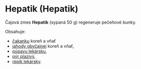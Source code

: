 Hepatik (Hepatik)
=================

Čajová zmes **Hepatik** (sypaná 50 g) regeneruje pečeňové bunky.

Obsahuje:

* [čakanku](/bylinky/cakanka-obycajna) koreň a vňať
* [jahody obyčajnej](/bylinky/jahoda-obycajna/) koreň a vňať,
* [púpavu lekársku](/bylinky/pupava-lekarska),
* [pýr plazivý](/bylinky/pyr-plazivy/),
* [repík lekársky](/sip/p/repik-lekarsky-1/).
